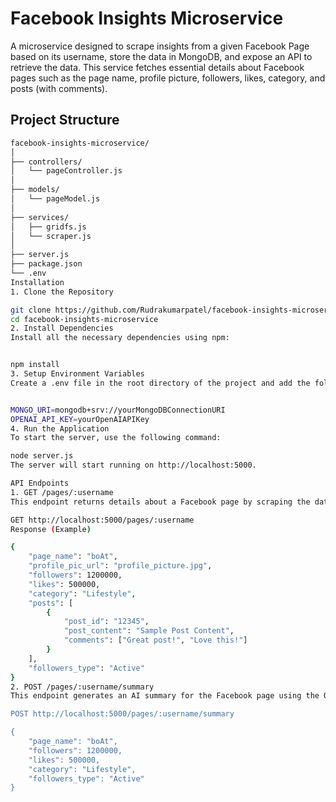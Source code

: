 # Facebook Insights Microservice

A microservice designed to scrape insights from a given Facebook Page based on its username, store the data in MongoDB, and expose an API to retrieve the data. This service fetches essential details about Facebook pages such as the page name, profile picture, followers, likes, category, and posts (with comments).

## Project Structure

```bash
facebook-insights-microservice/
│
├── controllers/
│   └── pageController.js       
│
├── models/
│   └── pageModel.js            
│
├── services/
│   ├── gridfs.js              
│   └── scraper.js             
│
├── server.js                  
├── package.json               
└── .env                       
Installation
1. Clone the Repository

git clone https://github.com/Rudrakumarpatel/facebook-insights-microservice.git
cd facebook-insights-microservice
2. Install Dependencies
Install all the necessary dependencies using npm:


npm install
3. Setup Environment Variables
Create a .env file in the root directory of the project and add the following variables:


MONGO_URI=mongodb+srv://yourMongoDBConnectionURI
OPENAI_API_KEY=yourOpenAIAPIKey  
4. Run the Application
To start the server, use the following command:

node server.js
The server will start running on http://localhost:5000.

API Endpoints
1. GET /pages/:username
This endpoint returns details about a Facebook page by scraping the data (or fetching from MongoDB if already available).

GET http://localhost:5000/pages/:username
Response (Example)

{
    "page_name": "boAt",
    "profile_pic_url": "profile_picture.jpg",
    "followers": 1200000,
    "likes": 500000,
    "category": "Lifestyle",
    "posts": [
        {
            "post_id": "12345",
            "post_content": "Sample Post Content",
            "comments": ["Great post!", "Love this!"]
        }
    ],
    "followers_type": "Active"
}
2. POST /pages/:username/summary
This endpoint generates an AI summary for the Facebook page using the OpenAI API (optional). It returns a brief summary of the page's insights.

POST http://localhost:5000/pages/:username/summary

{
    "page_name": "boAt",
    "followers": 1200000,
    "likes": 500000,
    "category": "Lifestyle",
    "followers_type": "Active"
}
